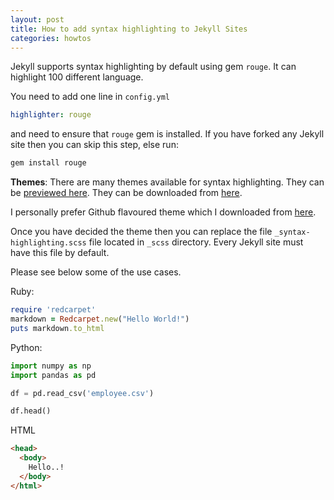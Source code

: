 ```yaml
---
layout: post
title: How to add syntax highlighting to Jekyll Sites
categories: howtos
---
```


Jekyll supports syntax highlighting by default using gem `rouge`. It can highlight 100 different language.

You need to add one line in `config.yml` 

```yml
highlighter: rouge
```

and need to ensure that `rouge` gem is installed. If you have forked any Jekyll site then you can skip this step, else run:
```bash
gem install rouge
```

**Themes**: There are many themes available for syntax highlighting. They can be [previewed here](http://richleland.github.io/pygments-css/). They can be downloaded from [here](https://github.com/richleland/pygments-css).

I personally prefer Github flavoured theme which I downloaded from [here](https://raw.githubusercontent.com/PhilipTrauner/pygments-github-css/master/github.css).

Once you have decided the theme then you can replace the file `_syntax-highlighting.scss` file located in `_scss` directory. Every Jekyll site must have this file by default.

Please see below some of the use cases.

Ruby:

```ruby
require 'redcarpet'
markdown = Redcarpet.new("Hello World!")
puts markdown.to_html
```

Python:

```python
import numpy as np
import pandas as pd

df = pd.read_csv('employee.csv')

df.head()
```

HTML

```html
<head>
  <body>
    Hello..!
  </body>
</html>
```

